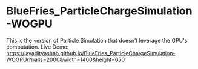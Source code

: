 # BlueFries_ParticleChargeSimulation-WOGPU
This is the version of Particle Simulation that doesn't leverage the GPU's computation.
Live Demo: https://jayadityashah.github.io/BlueFries_ParticleChargeSimulation-WOGPU/?balls=2000&width=1400&height=650
